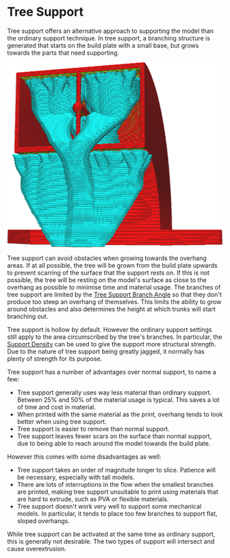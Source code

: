 Tree Support
====
Tree support offers an alternative approach to supporting the model than the ordinary support technique. In tree support, a branching structure is generated that starts on the build plate with a small base, but grows towards the parts that need supporting.

![A tree-like structure supports the overhang](../images/support_structure_tree.png)

Tree support can avoid obstacles when growing towards the overhang areas. If at all possible, the tree will be grown from the build plate upwards to prevent scarring of the surface that the support rests on. If this is not possible, the tree will be resting on the model's surface as close to the overhang as possible to minimise time and material usage. The branches of tree support are limited by the [Tree Support Branch Angle](../support/support_tree_angle.md) so that they don't produce too steep an overhang of themselves. This limits the ability to grow around obstacles and also determines the height at which trunks will start branching out.

Tree support is hollow by default. However the ordinary support settings still apply to the area circumscribed by the tree's branches. In particular, the [Support Density](../support/support_infill_rate.md) can be used to give the support more structural strength. Due to the nature of tree support being greatly jagged, it normally has plenty of strength for its purpose.

Tree support has a number of advantages over normal support, to name a few:
* Tree support generally uses way less material than ordinary support. Between 25% and 50% of the material usage is typical. This saves a lot of time and cost in material.
* When printed with the same material as the print, overhang tends to look better when using tree support.
* Tree support is easier to remove than normal support.
* Tree support leaves fewer scars on the surface than normal support, due to being able to reach around the model towards the build plate.

However this comes with some disadvantages as well:
* Tree support takes an order of magnitude longer to slice. Patience will be necessary, especially with tall models.
* There are lots of interruptions in the flow when the smallest branches are printed, making tree support unsuitable to print using materials that are hard to extrude, such as PVA or flexible materials.
* Tree support doesn't work very well to support some mechanical models. In particular, it tends to place too few branches to support flat, sloped overhangs.

While tree support can be activated at the same time as ordinary support, this is generally not desirable. The two types of support will intersect and cause overextrusion.